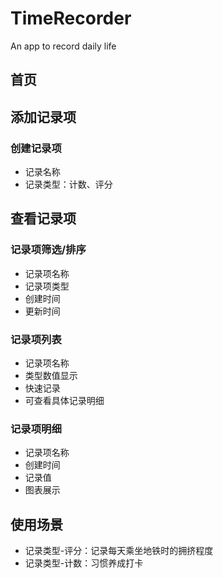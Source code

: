 # TimeRecorder
An app to record daily life
## 首页

## 添加记录项
### 创建记录项
* 记录名称
* 记录类型：计数、评分

## 查看记录项
### 记录项筛选/排序
* 记录项名称
* 记录项类型
* 创建时间
* 更新时间
### 记录项列表
* 记录项名称
* 类型数值显示
* 快速记录
* 可查看具体记录明细
### 记录项明细
* 记录项名称
* 创建时间
* 记录值
* 图表展示

## 使用场景
* 记录类型-评分：记录每天乘坐地铁时的拥挤程度
* 记录类型-计数：习惯养成打卡
